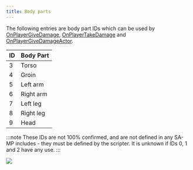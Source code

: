 ```yaml
---
title: Body parts
---
```


The following entries are body part IDs which can be used by [OnPlayerGiveDamage](../callbacks/OnPlayerGiveDamags), [OnPlayerTakeDamage](../callbacks/OnPlayerTakeDamage) and [OnPlayerGiveDamageActor](../callbacks/OnPlayerGiveDamageActor).

| ID  | Body Part |
| --- | --------- |
| 3   | Torso     |
| 4   | Groin     |
| 5   | Left arm  |
| 6   | Right arm |
| 7   | Left leg  |
| 8   | Right leg |
| 9   | Head      |

:::note These IDs are not 100% confirmed, and are not defined in any SA-MP includes - they must be defined by the scripter. It is unknown if IDs 0, 1 and 2 have any use. :::

![](/images/bodyParts/Body_parts.jpg)
